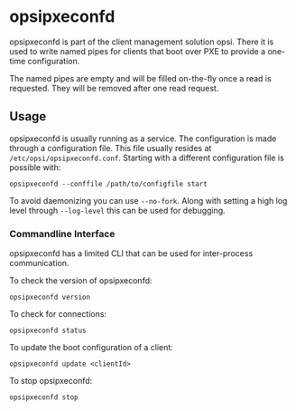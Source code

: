 # opsipxeconfd

opsipxeconfd is part of the client management solution opsi.
There it is used to write named pipes for clients that boot over PXE to provide a one-time configuration.

The named pipes are empty and will be filled on-the-fly once a read is requested. They will be removed after one read request.

## Usage

opsipxeconfd is usually running as a service.
The configuration is made through a configuration file. This file usually resides at `/etc/opsi/opsipxeconfd.conf`. Starting with a different configuration file is possible with:

    opsipxeconfd --conffile /path/to/configfile start

To avoid daemonizing you can use `--no-fork`. Along with setting a high log level through `--log-level` this can be used for debugging.

### Commandline Interface

opsipxeconfd has a limited CLI that can be used for inter-process communication.

To check the version of opsipxeconfd:

    opsipxeconfd version

To check for connections:

    opsipxeconfd status

To update the boot configuration of a client:

    opsipxeconfd update <clientId>

To stop opsipxeconfd:

    opsipxeconfd stop

